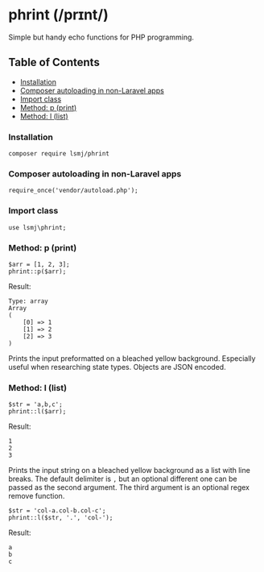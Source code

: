 # phrint (/prɪnt/)

Simple but handy echo functions for PHP programming.

<!-- START doctoc generated TOC please keep comment here to allow auto update -->
<!-- DON'T EDIT THIS SECTION, INSTEAD RE-RUN doctoc TO UPDATE -->
## Table of Contents

- [Installation](#installation)
- [Composer autoloading in non-Laravel apps](#composer-autoloading-in-non-laravel-apps)
- [Import class](#import-class)
- [Method: p (print)](#method-p-print)
- [Method: l (list)](#method-l-list)

<!-- END doctoc generated TOC please keep comment here to allow auto update -->

### Installation

```
composer require lsmj/phrint
```

### Composer autoloading in non-Laravel apps

```
require_once('vendor/autoload.php');
```

### Import class

```
use lsmj\phrint;
```

### Method: p (print)

```
$arr = [1, 2, 3];
phrint::p($arr);
```

Result:

```
Type: array
Array
(
    [0] => 1
    [1] => 2
    [2] => 3
)
```

Prints the input preformatted on a bleached yellow background. Especially useful when researching state types. Objects are JSON encoded.



### Method: l (list)

```
$str = 'a,b,c';
phrint::l($arr);
```

Result:

```
1
2
3
```

Prints the input string on a bleached yellow background as a list with line breaks. The default delimiter is `,` but an optional different one can be passed as the second argument. The third argument is an optional regex remove function.

```
$str = 'col-a.col-b.col-c';
phrint::l($str, '.', 'col-');
```

Result:

```
a
b
c
```